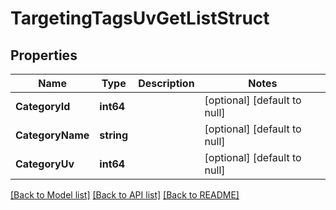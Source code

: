 # TargetingTagsUvGetListStruct

## Properties
Name | Type | Description | Notes
------------ | ------------- | ------------- | -------------
**CategoryId** | **int64** |  | [optional] [default to null]
**CategoryName** | **string** |  | [optional] [default to null]
**CategoryUv** | **int64** |  | [optional] [default to null]

[[Back to Model list]](../README.md#documentation-for-models) [[Back to API list]](../README.md#documentation-for-api-endpoints) [[Back to README]](../README.md)


